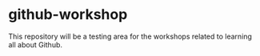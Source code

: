 # github-workshop
This repository will be a testing area for the workshops related to learning all about Github.

